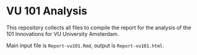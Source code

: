 # VU 101 Analysis
This repository collects all files to compile the report for the analysis of the 101 Innovations for VU University Amsterdam.

Main input file is `Report-vu101.Rmd`, output is `Report-vu101.html`.

